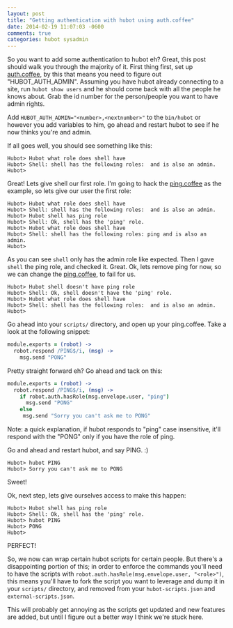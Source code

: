 ```yaml
---
layout: post
title: "Getting authentication with hubot using auth.coffee"
date: 2014-02-19 11:07:03 -0600
comments: true
categories: hubot sysadmin
---
```


So you want to add some authentication to hubot eh? Great, this post should walk you through the majority of it.
First thing first, set up [auth.coffee](https://github.com/github/hubot-scripts/blob/master/src/scripts/auth.coffee), by this
that means you need to figure out "HUBOT_AUTH_ADMIN". Assuming you have hubot already connecting to a site, run `hubot show users`
and he should come back with all the people he knows about. Grab the id number for the person/people you want to have admin rights.

Add `HUBOT_AUTH_ADMIN="<number>,<nextnumber>"` to the `bin/hubot` or however you add variables to him, go ahead and restart hubot to
see if he now thinks you're and admin.

If all goes well, you should see something like this:
```
Hubot> Hubot what role does shell have
Hubot> Shell: shell has the following roles:  and is also an admin.
Hubot>
```

Great! Lets give shell our first role. I'm going to hack the [ping.coffee][ping]
as the example, so lets give our user the first role:

```
Hubot> Hubot what role does shell have
Hubot> Shell: shell has the following roles:  and is also an admin.
Hubot> Hubot shell has ping role
Hubot> Shell: Ok, shell has the 'ping' role.
Hubot> Hubot what role does shell have
Hubot> Shell: shell has the following roles: ping and is also an admin.
Hubot>
```

As you can see `shell` only has the admin role like expected. Then I gave `shell` the ping role, and checked it. Great. Ok, lets remove ping for now, so we
can change the [ping.coffee][ping], to fail for us.

```
Hubot> Hubot shell doesn't have ping role
Hubot> Shell: Ok, shell doesn't have the 'ping' role.
Hubot> Hubot what role does shell have
Hubot> Shell: shell has the following roles:  and is also an admin.
Hubot>
```

Go ahead into your `scripts/` directory, and open up your ping.coffee. Take a look at the following snippet:

```coffee
module.exports = (robot) ->
  robot.respond /PING$/i, (msg) ->
    msg.send "PONG"
```

Pretty straight forward eh? Go ahead and tack on this:

```coffee
module.exports = (robot) ->
  robot.respond /PING$/i, (msg) ->
    if robot.auth.hasRole(msg.envelope.user, "ping")
      msg.send "PONG"
    else
     msg.send "Sorry you can't ask me to PONG"
```

Note: a quick explanation, if hubot responds to "ping" case insensitive, it'll respond with the "PONG" only if you have the role of ping.

Go and ahead and restart hubot, and say PING. :)

```
Hubot> hubot PING
Hubot> Sorry you can't ask me to PONG
```

Sweet!

Ok, next step, lets give ourselves access to make this happen:

```
Hubot> Hubot shell has ping role
Hubot> Shell: Ok, shell has the 'ping' role.
Hubot> hubot PING
Hubot> PONG
Hubot>
```

PERFECT!

So, we now can wrap certain hubot scripts for certain people. But there's a disappointing portion of this; in order to enforce the commands you'll need
to have the scripts with `robot.auth.hasRole(msg.envelope.user, "<role>")`, this means you'll have to fork the script you want to leverage and dump it in
your `scripts/` directory, and removed from your `hubot-scripts.json` and `external-scripts.json`.

This will probably get annoying as the scripts get updated and new features are added, but until I figure out a better way I think we're stuck here.

[ping]: https://github.com/github/hubot-scripts/blob/master/src/scripts/ping.coffee
